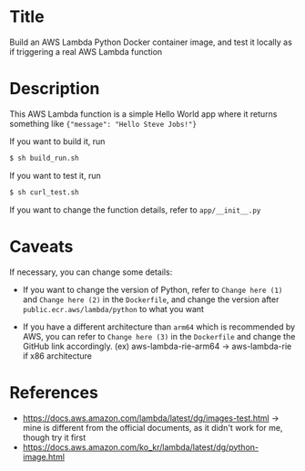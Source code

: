 # Title

Build an AWS Lambda Python Docker container image, and test it locally as if triggering a real AWS Lambda function

# Description 

This AWS Lambda function is a simple Hello World app where it returns something like `{"message": "Hello Steve Jobs!"}`

If you want to build it, run 
```bash
$ sh build_run.sh
```

If you want to test it, run
```bash
$ sh curl_test.sh
```

If you want to change the function details, refer to `app/__init__.py`

# Caveats

If necessary, you can change some details:

- If you want to change the version of Python, refer to `Change here (1)` and `Change here (2)` in the `Dockerfile`, and change the version after `public.ecr.aws/lambda/python` to what you want

- If you have a different architecture than `arm64` which is recommended by AWS, you can refer to `Change here (3)` in the `Dockerfile` and change the GitHub link accordingly. (ex) aws-lambda-rie-arm64 -> aws-lambda-rie if x86 architecture

# References

- https://docs.aws.amazon.com/lambda/latest/dg/images-test.html -> mine is different from the official documents, as it didn't work for me, though try it first
- https://docs.aws.amazon.com/ko_kr/lambda/latest/dg/python-image.html
